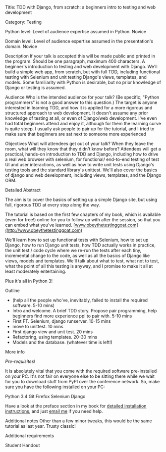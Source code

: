 Title:
    TDD with Django, from scratch: a beginners intro to testing and web development

Category:
    Testing

Python level:
Level of audience expertise assumed in Python.
    Novice

Domain level:
Level of audience expertise assumed in the presentation's domain.
    Novice


Description
If your talk is accepted this will be made public and printed in the program. Should be one paragraph, maximum 400 characters.
    A beginner's introduction to testing and web development with Django. We'll build a simple web app, from scratch, but with full TDD, including functional testing with Selenium and unit testing Django's views, templates, and models. Some familiarity with Python is desirable, but no prior knowledge of Django or testing is assumed.

Audience
Who is the intended audience for your talk? (Be specific; "Python programmers" is not a good answer to this question.)
    The target is anyone interested in learning TDD, and how it is applied for a more rigorous and structured approach to web development.  It doesn't assume any prior knowledge of testing at all, or even of Django/web development. I've even had total beginners attend and enjoy it, although for them the learning curve is quite steep.  I usually ask people to pair up for the tutorial, and I tried to make sure that beginners are sat next to someone more experienced


Objectives
What will attendees get out of your talk? When they leave the room, what will they know that they didn't know before?
    Attendees will get a practical, hands-on introduction to TDD and Django, including how to drive a real web browser with selenium, for functional/ end-to-end testing of test UI and user interactions, as well as how to write unit tests using Django's testing tools and the standard library's unittest.  We'll also cover the basics of django and web development, including views, templates, and the Django ORM.

Detailed Abstract

The aim is to cover the basics of setting up a simple Django site, but using full, rigorous TDD at every step along the way.

The tutorial is based on the first few chapters of my book, which is available (even for free!) online for you to follow up with after the session, so that you can embed what you've learned.  [www.obeythetestinggoat.com](http://www.obeythetestinggoat.com)

We'll learn how to set up functional tests with Selenium, how to set up Django, how to run Django unit tests, how TDD actually works in practice, the unit test / code cycle where we re-run the tests after each tiny, incremental change to the code, as well as all the basics of Django like views, models and templates. We'll talk about what to test, what not to test, what the point of all this testing is anyway, and I promise to make it all at least moderately entertaining.

Plus it's all in Python 3!


Outline

* (help all the people who've, inevitably, failed to install the required software.  5-10 mins)
* Intro and welcome.  A brief TDD story.  Propose pair programming, help beginners find more experience ppl to pair with. 5-10 mins
* First FT. Selenium, django runserver. 10-15 mins
* move to unittest. 10 mins
* First django view and unit test. 20 mins
* Refactoring, using templates. 20-30 mins
* Models and the database. (whatever time is left!)


More info

*Pre-requisites!*

It is absolutely vital that you come with the required software pre-installed on your PC. It's not fair on everyone else to be sitting there while we wait for you to download stuff from PyPI over the conference network. So, make sure you have the following installed on your PC:

Python 3.4
Git
Firefox
Selenium
Django

Have a look at the preface section in my book for [detailed installation instructions](http://chimera.labs.oreilly.com/books/1234000000754/pr02.html#_required_software_installations), and just [email me](mailto:obeythetestinggoat@gmail.com) if you need help.

Additional notes
Other than a few minor tweaks, this would be the same tutorial as last year.  Trusty classic!

Additional requirements

Student Handout


